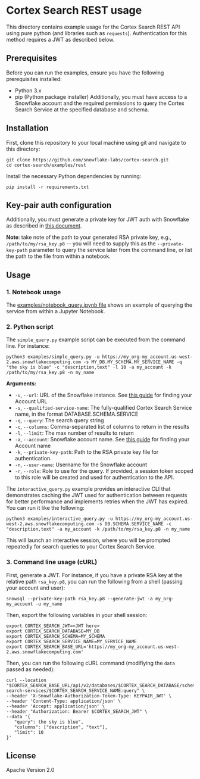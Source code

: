 # Cortex Search REST usage

This directory contains example usage for the Cortex Search REST API using pure python (and libraries such as `requests`). Authentication for this method requires a JWT as described below.

## Prerequisites

Before you can run the examples, ensure you have the following prerequisites installed:

- Python 3.x
- pip (Python package installer)
  Additionally, you must have access to a Snowflake account and the required permissions to query the Cortex Search Service at the specified database and schema.

## Installation

First, clone this repository to your local machine using git and navigate to this directory:

```
git clone https://github.com/snowflake-labs/cortex-search.git
cd cortex-search/examples/rest
```

Install the necessary Python dependencies by running:

```
pip install -r requirements.txt
```

## Key-pair auth configuration

Additionally, you must generate a private key for JWT auth with Snowflake as described in [this document](https://docs.snowflake.com/user-guide/key-pair-auth#configuring-key-pair-authentication).

**Note**: take note of the path to your generated RSA private key, e.g., `/path/to/my/rsa_key.p8` -- you will need to supply this as the `--private-key-path` parameter to query the service later from the command line, or list the path to the file from within a notebook.

## Usage

### 1. Notebook usage

The [examples/notebook_query.ipynb file](https://github.com/Snowflake-Labs/cortex-search/blob/main/examples/notebook_query.ipynb) shows an example of querying the service from within a Jupyter Notebook.

### 2. Python script

The `simple_query.py` example script can be executed from the command line. For instance:

```
python3 examples/simple_query.py -u https://my_org-my_account.us-west-2.aws.snowflakecomputing.com -s MY_DB.MY_SCHEMA.MY_SERVICE_NAME -q "the sky is blue" -c "description,text" -l 10 -a my_account -k /path/to/my/rsa_key.p8 -n my_name
```

**Arguments:**

- `-u`, `--url`: URL of the Snowflake instance. See [this guide](https://docs.snowflake.com/en/user-guide/admin-account-identifier#finding-the-organization-and-account-name-for-an-account) for finding your Account URL
- `-s`, `--qualified-service-name`: The fully-qualified Cortex Search Service name, in the format DATABASE.SCHEMA.SERVICE
- `-q`, `--query`: The search query string
- `-c`, `--columns`: Comma-separated list of columns to return in the results
- `-l`, `--limit`: The max number of results to return
- `-a`, `--account`: Snowflake account name. See [this guide](https://docs.snowflake.com/en/user-guide/admin-account-identifier#finding-the-organization-and-account-name-for-an-account) for finding your Account name
- `-k`, `--private-key-path`: Path to the RSA private key file for authentication.
- `-n`, `--user-name`: Username for the Snowflake account
- `-r`, `--role`: Role to use for the query. If provided, a session token scoped to this role will be created and used for authentication to the API.

The `interactive_query.py` example provides an interactive CLI that demonstrates caching the JWT used for authentication between requests for better performance and implements retries when the JWT has expired. You can run it like the following:

```
python3 examples/interactive_query.py -u https://my_org-my_account.us-west-2.aws.snowflakecomputing.com -s DB.SCHEMA.SERVICE_NAME -c "description,text" -a my_account -k /path/to/my/rsa_key.p8 -n my_name
```

This will launch an interactive session, where you will be prompted repeatedly for search queries to your Cortex Search Service.

### 3. Command line usage (cURL)

First, generate a JWT. For instance, if you have a private RSA key at the relative path `rsa_key.p8`, you can run the following from a shell (passing your account and user):

`snowsql --private-key-path rsa_key.p8 --generate-jwt -a my_org-my_account -u my_name`

Then, export the following variables in your shell session:

```
export CORTEX_SEARCH_JWT=<JWT here>
export CORTEX_SEARCH_DATABASE=MY_DB
export CORTEX_SEARCH_SCHEMA=MY_SCHEMA
export CORTEX_SEARCH_SERVICE_NAME=MY_SERVICE_NAME
export CORTEX_SEARCH_BASE_URL='https://my_org-my_account.us-west-2.aws.snowflakecomputing.com'
```

Then, you can run the following cURL command (modifiying the `data` passed as needed):

```
curl --location "$CORTEX_SEARCH_BASE_URL/api/v2/databases/$CORTEX_SEARCH_DATABASE/schemas/$CORTEX_SEARCH_SCHEMA/cortex-search-services/$CORTEX_SEARCH_SERVICE_NAME:query" \
--header 'X-Snowflake-Authorization-Token-Type: KEYPAIR_JWT' \
--header 'Content-Type: application/json' \
--header 'Accept: application/json' \
--header "Authorization: Bearer $CORTEX_SEARCH_JWT" \
--data '{
   "query": the sky is blue",
   "columns": ["description", "text"],
   "limit": 10
}'
```

## License

Apache Version 2.0
